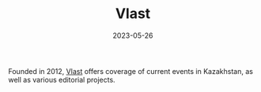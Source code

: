 ﻿---
title: "Vlast"
linkTitle: "Vlast"
contributor: ["Aizada Arystanbek"]
created: 2022-07-27
countries: ["Kazakhstan"]
category: ["Independent media"]
tags: ["media", "local media", "news"]
date_start: [2012]
date_end: []
data_type: ["news"] 
language: ["Russian", "Kazakh"]
date: 2023-05-26
description: 
  Vlast offers coverage of current events in Kazakhstan, as well as various editorial projects.
---

Founded in 2012, [Vlast](https://vlast.kz/) offers coverage of current events in Kazakhstan, as well as various editorial projects.

